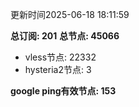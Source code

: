 更新时间2025-06-18 18:11:59

**总订阅: 201**
**总节点: 45066**
- vless节点: 22332
- hysteria2节点: 3

**google ping有效节点: 153**
